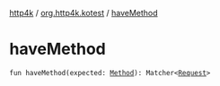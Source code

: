 [http4k](../index.md) / [org.http4k.kotest](index.md) / [haveMethod](./have-method.md)

# haveMethod

`fun haveMethod(expected: `[`Method`](../org.http4k.core/-method/index.md)`): Matcher<`[`Request`](../org.http4k.core/-request/index.md)`>`